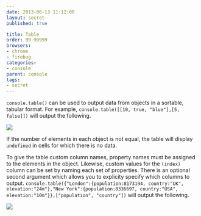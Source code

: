```yaml
---
date: 2013-06-13 11:12:00
layout: secret
published: true

title: Table
order: 99-99999
browsers:
- chrome
- firebug
categories:
- console
parent: console
tags:
- secret
---
```


<p><code>console.table()</code> can be used to output data from objects in a sortable, tabular format. For example, <code>console.table([[10, true, "blue"],[5, false]])</code> will output the following.</p>

<div class="chrome image"><img src="/assets/img/placeholder.gif" data-src="/assets/img/secrets/chrome-table-basic.png" /></div>

<p>If the number of elements in each object is not equal, the table will display <code>undefined</code> in cells for which there is no data.</p>

<p>To give the table custom column names, property names must be assigned to the elements in the object. Likewise, custom values for the <code>(index)</code> column can be set by naming each set of properties. There is an optional second argument which allows you to explicity specify which columns to output. <code>console.table({"London":{population:8173194, country:"UK", elevation:"24m"},"New York":{population:8336697, country:"USA", elevation:"10m"}},["population", "country"])</code> will output the following.</p>

<div class="chrome image"><img src="/assets/img/placeholder.gif" data-src="/assets/img/secrets/chrome-table-custom-headings.png" /></div>

